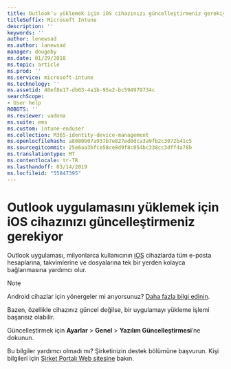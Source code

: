 ```yaml
---
title: Outlook’u yüklemek için iOS cihazınızı güncelleştirmeniz gerekiyor | Microsoft Docs
titleSuffix: Microsoft Intune
description: ''
keywords: ''
author: lenewsad
ms.author: lanewsad
manager: dougeby
ms.date: 01/29/2018
ms.topic: article
ms.prod: ''
ms.service: microsoft-intune
ms.technology: ''
ms.assetid: 48ef8e17-db03-4a1b-95a2-bc594979734c
searchScope:
- User help
ROBOTS: ''
ms.reviewer: vadona
ms.suite: ems
ms.custom: intune-enduser
ms.collection: M365-identity-device-management
ms.openlocfilehash: a8080b07a937b7e827ed0dca3a9fb2c3072b41c5
ms.sourcegitcommit: 25e6aa3bfce58ce8d9f8c054bc338cc3dff4a78b
ms.translationtype: MT
ms.contentlocale: tr-TR
ms.lasthandoff: 03/14/2019
ms.locfileid: "55847395"
---
```

# <a name="you-need-to-update-your-ios-device-to-install-the-outlook-app"></a>Outlook uygulamasını yüklemek için iOS cihazınızı güncelleştirmeniz gerekiyor

Outlook uygulaması, milyonlarca kullanıcının [iOS](https://itunes.apple.com/app/microsoft-outlook-email-calendar/id951937596) cihazlarda tüm e-posta hesaplarına, takvimlerine ve dosyalarına tek bir yerden kolayca bağlanmasına yardımcı olur.

>[!NOTE]
> Android cihazlar için yönergeler mi arıyorsunuz? [Daha fazla bilgi edinin](update-device-outlook-android.md).

Bazen, özellikle cihazınız güncel değilse, bir uygulamayı yükleme işlemi başarısız olabilir. 

Güncelleştirmek için **Ayarlar** > **Genel** > **Yazılım Güncelleştirmesi**’ne dokunun.

Bu bilgiler yardımcı olmadı mı? Şirketinizin destek bölümüne başvurun. Kişi bilgileri için [Şirket Portalı Web sitesine](https://go.microsoft.com/fwlink/?linkid=2010980) bakın.

